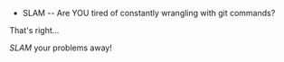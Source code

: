 - SLAM
-- Are YOU tired of constantly wrangling with git commands?

That's right...

*SLAM* your problems away!
